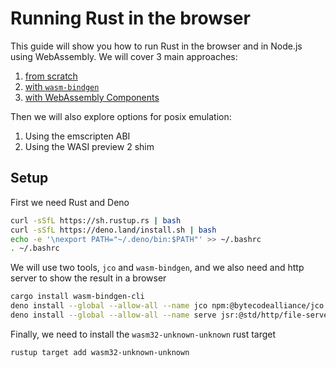 # Running Rust in the browser

This guide will show you how to run Rust in the browser and in Node.js using WebAssembly.
We will cover 3 main approaches:
1. [from scratch](./scratch.md)
2. [with `wasm-bindgen`](./wasm-bindgen.md)
3. [with WebAssembly Components](./component.md)

Then we will also explore options for posix emulation:
1. Using the emscripten ABI
2. Using the WASI preview 2 shim

## Setup

First we need Rust and Deno
```bash
curl -sSfL https://sh.rustup.rs | bash
curl -sSfL https://deno.land/install.sh | bash
echo -e '\nexport PATH="~/.deno/bin:$PATH"' >> ~/.bashrc
. ~/.bashrc
```

We will use two tools, `jco` and `wasm-bindgen`, and we also need and http server to show the result in a browser
```bash
cargo install wasm-bindgen-cli
deno install --global --allow-all --name jco npm:@bytecodealliance/jco
deno install --global --allow-all --name serve jsr:@std/http/file-server
```

Finally, we need to install the `wasm32-unknown-unknown` rust target
```bash
rustup target add wasm32-unknown-unknown
```
